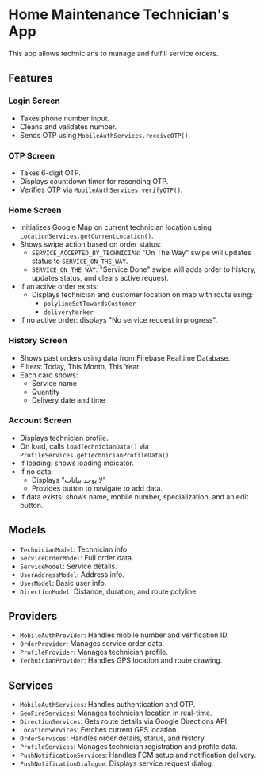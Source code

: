 # Home Maintenance Technician's App

This app allows technicians to manage and fulfill service orders.

## Features

### Login Screen
- Takes phone number input.
- Cleans and validates number.
- Sends OTP using `MobileAuthServices.receiveOTP()`.

### OTP Screen
- Takes 6-digit OTP.
- Displays countdown timer for resending OTP.
- Verifies OTP via `MobileAuthServices.verifyOTP()`.

### Home Screen
- Initializes Google Map on current technician location using `LocationServices.getCurrentLocation()`.
- Shows swipe action based on order status:
  - `SERVICE_ACCEPTED_BY_TECHNICIAN`: "On The Way" swipe will updates status to `SERVICE_ON_THE_WAY`.
  - `SERVICE_ON_THE_WAY`: "Service Done" swipe will adds order to history, updates status, and clears active request.
- If an active order exists:
  - Displays technician and customer location on map with route using:
    - `polylineSetTowardsCustomer`
    - `deliveryMarker`
- If no active order: displays "No service request in progress".

### History Screen
- Shows past orders using data from Firebase Realtime Database.
- Filters: Today, This Month, This Year.
- Each card shows:
  - Service name
  - Quantity
  - Delivery date and time

### Account Screen
- Displays technician profile.
- On load, calls `loadTechnicianData()` via `ProfileServices.getTechnicianProfileData()`.
- If loading: shows loading indicator.
- If no data:
  - Displays "لا يوجد بيانات"
  - Provides button to navigate to add data.
- If data exists: shows name, mobile number, specialization, and an edit button.

## Models

- `TechnicianModel`: Technician info.
- `ServiceOrderModel`: Full order data.
- `ServiceModel`: Service details.
- `UserAddressModel`: Address info.
- `UserModel`: Basic user info.
- `DirectionModel`: Distance, duration, and route polyline.

## Providers

- `MobileAuthProvider`: Handles mobile number and verification ID.
- `OrderProvider`: Manages service order data.
- `ProfileProvider`: Manages technician profile.
- `TechnicianProvider`: Handles GPS location and route drawing.

## Services

- `MobileAuthServices`: Handles authentication and OTP.
- `GeoFireServices`: Manages technician location in real-time.
- `DirectionServices`: Gets route details via Google Directions API.
- `LocationServices`: Fetches current GPS location.
- `OrderServices`: Handles order details, status, and history.
- `ProfileServices`: Manages technician registration and profile data.
- `PushNotificationServices`: Handles FCM setup and notification delivery.
- `PushNotificationDialogue`: Displays service request dialog.
